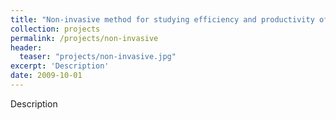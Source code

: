 ```yaml
---
title: "Non-invasive method for studying efficiency and productivity of software development processes"
collection: projects
permalink: /projects/non-invasive
header:
  teaser: "projects/non-invasive.jpg"
excerpt: 'Description'
date: 2009-10-01
---
```

Description
